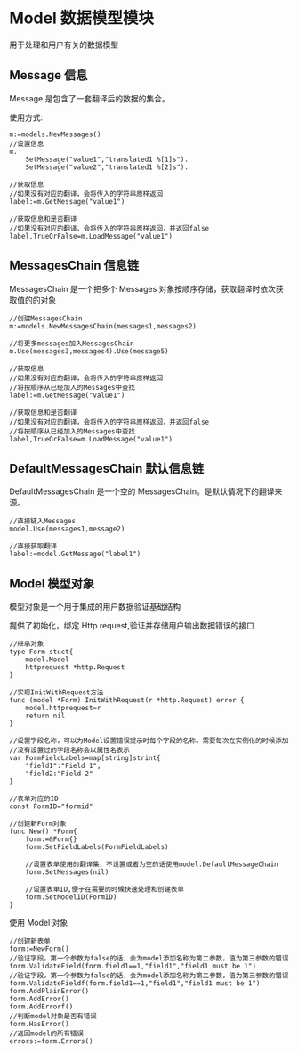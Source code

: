 # Model 数据模型模块

用于处理和用户有关的数据模型

## Message 信息

Message 是包含了一套翻译后的数据的集合。

使用方式:

    m:=models.NewMessages()
    //设置信息
    m.
        SetMessage("value1","translated1 %[1]s").
        SetMessage("value2","translated1 %[2]s").

    //获取信息
    //如果没有对应的翻译，会将传入的字符串原样返回
    label:=m.GetMessage("value1")

    //获取信息和是否翻译
    //如果没有对应的翻译，会将传入的字符串原样返回，并返回false
    label,TrueOrFalse=m.LoadMessage("value1")

## MessagesChain 信息链

MessagesChain 是一个把多个 Messages 对象按顺序存储，获取翻译时依次获取值的的对象

    //创建MessagesChain
    m:=models.NewMessagesChain(messages1,messages2)

    //将更多messages加入MessagesChain
    m.Use(messages3,messages4).Use(message5)

    //获取信息
    //如果没有对应的翻译，会将传入的字符串原样返回
    //将按顺序从已经加入的Messages中查找
    label:=m.GetMessage("value1")

    //获取信息和是否翻译
    //如果没有对应的翻译，会将传入的字符串原样返回，并返回false
    //将按顺序从已经加入的Messages中查找
    label,TrueOrFalse=m.LoadMessage("value1")

## DefaultMessagesChain 默认信息链

DefaultMessagesChain 是一个空的 MessagesChain。是默认情况下的翻译来源。

    //直接链入Messages
    model.Use(messages1,message2)

    //直接获取翻译
    label:=model.GetMessage("label1")

## Model 模型对象

模型对象是一个用于集成的用户数据验证基础结构

提供了初始化，绑定 Http request,验证并存储用户输出数据错误的接口

    //继承对象
    type Form stuct{
        model.Model
        httprequest *http.Request
    }

    //实现InitWithRequest方法
    func (model *Form) InitWithRequest(r *http.Request) error {
        model.httprequest=r
        return nil
    }

    //设置字段名称，可以为Model设置错误提示时每个字段的名称。需要每次在实例化的时候添加
    //没有设置过的字段名称会以属性名表示
    var FormFieldLabels=map[string]strint{
        "field1":"Field 1",
        "field2:"Field 2"
    }

    //表单对应的ID
    const FormID="formid"

    //创建新Form对象
    func New() *Form{
        form:=&Form{}
        form.SetFieldLabels(FormFieldLabels)

        //设置表单使用的翻译集，不设置或者为空的话使用model.DefaultMessageChain
        form.SetMessages(nil)

        //设置表单ID,便于在需要的时候快速处理和创建表单
        form.SetModelID(FormID)
    }

使用 Model 对象

    //创建新表单
    form:=NewForm()
    //验证字段。第一个参数为false的话，会为model添加名称为第二参数，值为第三参数的错误
    form.ValidateField(form.field1==1,"field1","field1 must be 1")
    //验证字段。第一个参数为false的话，会为model添加名称为第二参数，值为第三参数的错误
    form.ValidateFieldf(form.field1==1,"field1","field1 must be 1")
    form.AddPlainError()
    form.AddError()
    form.AddErrorf()
    //判断model对象是否有错误
    form.HasError()
    //返回model的所有错误
    errors:=form.Errors()
